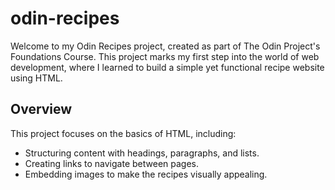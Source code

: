 # odin-recipes

Welcome to my Odin Recipes project, created as part of The Odin Project's Foundations Course. This project marks my first step into the world of web development, where I learned to build a simple yet functional recipe website using HTML.

## Overview

This project focuses on the basics of HTML, including:
- Structuring content with headings, paragraphs, and lists.
- Creating links to navigate between pages.
- Embedding images to make the recipes visually appealing.